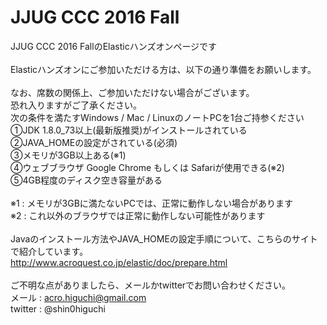 # JJUG CCC 2016 Fall
JJUG CCC 2016 FallのElasticハンズオンページです<br>
<br>
Elasticハンズオンにご参加いただける方は、以下の通り準備をお願いします。<br>
<br>
なお、席数の関係上、ご参加いただけない場合がございます。<br>
恐れ入りますがご了承ください。
<br>
次の条件を満たすWindows / Mac / LinuxのノートPCを1台ご持参ください<br>
①JDK 1.8.0_73以上(最新版推奨)がインストールされている<br>
②JAVA_HOMEの設定がされている(必須)<br>
③メモリが3GB以上ある(※1)<br>
④ウェブブラウザ Google Chrome もしくは Safariが使用できる(※2)<br>
⑤4GB程度のディスク空き容量がある<br>
<br>
※1 : メモリが3GBに満たないPCでは、正常に動作しない場合があります<br>
※2 : これ以外のブラウザでは正常に動作しない可能性があります<br>
<br>
Javaのインストール方法やJAVA_HOMEの設定手順について、こちらのサイトで紹介しています。<br>
http://www.acroquest.co.jp/elastic/doc/prepare.html<br>
<br>
ご不明な点がありましたら、メールかtwitterでお問い合わせください。<br>
メール : acro.higuchi@gmail.com<br>
twitter : @shin0higuchi<br>
<br>
